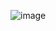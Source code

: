 ![image](https://user-images.githubusercontent.com/59940197/214156853-075d8065-52d2-4d5d-bae5-e2a446a12bce.png)
